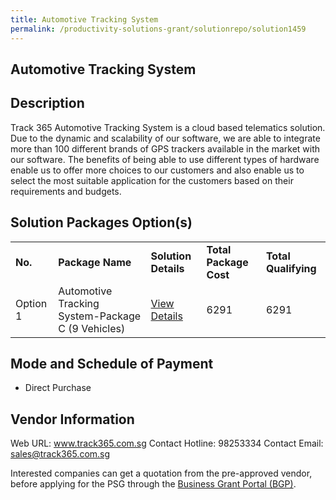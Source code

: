 ```yaml
---
title: Automotive Tracking System
permalink: /productivity-solutions-grant/solutionrepo/solution1459
---
```


## Automotive Tracking System

## Description

Track 365 Automotive Tracking System is a cloud based telematics solution. Due to the dynamic and scalability of our software, we are able to integrate more than 100 different brands of GPS trackers available in the market with our software. The benefits of being able to use different types of hardware enable us to offer more choices to our customers and also enable us to select the most suitable application for the customers based on their requirements and budgets.

## Solution Packages Option(s)

<table>
<tr>
<td><b>No.</b></td>
<td><b>Package Name</b></td>
<td><b>Solution Details</b></td>
<td><b>Total Package Cost</b></td>
<td><b>Total Qualifying</b></td>
</tr>
<tr>
<td>Option 1</td>
<td>Automotive Tracking System-Package C (9 Vehicles)</td>
<td><a href='https://www.gobusiness.gov.sg/images/psg/Desensitised_Track_365_20200304_Annex_3_Part_3.pdf'>View Details</a></td>
<td>6291</td>
<td>6291</td>
</tr>
</table>

## Mode and Schedule of Payment

 - Direct Purchase

## Vendor Information

 Web URL: www.track365.com.sg 
Contact Hotline: 98253334 
Contact Email: sales@track365.com.sg 


Interested companies can get a quotation from the pre-approved vendor, before applying for the PSG through the <a href='https://www.businessgrants.gov.sg/'>Business Grant Portal (BGP)</a>.
<script src="/jquery/resize-tables.js"></script>
